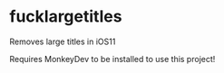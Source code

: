 # fucklargetitles
Removes large titles in iOS11

Requires MonkeyDev to be installed to use this project!
